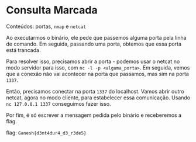 # Consulta Marcada
Conteúdos: portas, `nmap` e `netcat`

Ao executarmos o binário, ele pede que passemos alguma porta pela linha de comando. Em seguida,
passando uma porta, obtemos que essa porta está trancada.

Para resolver isso, precisamos abrir a porta - podemos usar o netcat no modo servidor para isso,
com `nc -l -p <alguma_porta>`. Em seguida, vemos que a conexão não vai acontecer na porta que
passamos, mas sim na porta `1337`.

Então, precisamos conectar na porta `1337` do localhost. Vamos abrir outro netcat, agora no modo cliente,
para estabelecer essa comunicação. Usando `nc 127.0.0.1 1337` conseguimos fazer isso. 

Por fim, é só escrever a mensagem pedida pelo binário e receberemos a flag.

flag: `Ganesh{d3nt4dur4_d3_r3de5}`
